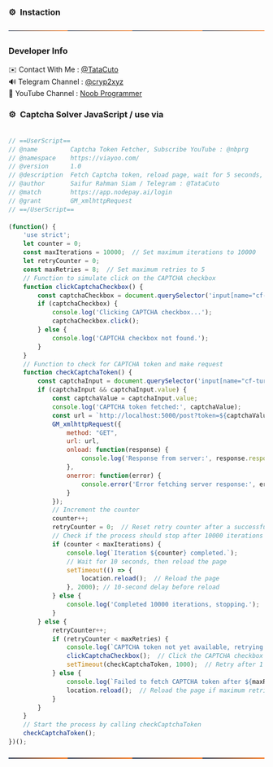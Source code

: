 ### ⚙️&nbsp; Instaction
<img align="center" alt="line" src="https://github.com/DalpatRathore/dalpatrathore/blob/main/assets/images/line-2.svg"> 

<h3>Developer Info </h3>
✉️ Contact With Me  : <a href="t.me/@TataCuto">@TataCuto</a> <br>
🔊 Telegram Channel : <a href="t.me/@cryp2xyz">@cryp2xyz</a> <br>
🎯 YouTube Channel  : <a href="https://m.youtube.com/nbprg">Noob Programmer</a> <br>

### ⚙️&nbsp; Captcha Solver JavaScript / use via 

```javascript

// ==UserScript==
// @name         Captcha Token Fetcher, Subscribe YouTube : @nbprg
// @namespace    https://viayoo.com/
// @version      1.0
// @description  Fetch Captcha token, reload page, wait for 5 seconds, and run for 10000 times
// @author       Saifur Rahman Siam / Telegram : @TataCuto
// @match        https://app.nodepay.ai/login
// @grant        GM_xmlhttpRequest
// ==/UserScript==

(function() {
    'use strict';
    let counter = 0;
    const maxIterations = 10000;  // Set maximum iterations to 10000
    let retryCounter = 0;
    const maxRetries = 8;  // Set maximum retries to 5
    // Function to simulate click on the CAPTCHA checkbox
    function clickCaptchaCheckbox() {
        const captchaCheckbox = document.querySelector('input[name="cf-turnstile-response"]');
        if (captchaCheckbox) {
            console.log('Clicking CAPTCHA checkbox...');
            captchaCheckbox.click();
        } else {
            console.log('CAPTCHA checkbox not found.');
        }
    }
    // Function to check for CAPTCHA token and make request
    function checkCaptchaToken() {
        const captchaInput = document.querySelector('input[name="cf-turnstile-response"]');
        if (captchaInput && captchaInput.value) {
            const captchaValue = captchaInput.value;
            console.log('CAPTCHA token fetched:', captchaValue);
            const url = `http://localhost:5000/post?token=${captchaValue}`;
            GM_xmlhttpRequest({
                method: "GET",
                url: url,
                onload: function(response) {
                    console.log('Response from server:', response.responseText);
                },
                onerror: function(error) {
                    console.error('Error fetching server response:', error);
                }
            });
            // Increment the counter
            counter++;
            retryCounter = 0;  // Reset retry counter after a successful fetch
            // Check if the process should stop after 10000 iterations
            if (counter < maxIterations) {
                console.log(`Iteration ${counter} completed.`);
                // Wait for 10 seconds, then reload the page
                setTimeout(() => {
                    location.reload();  // Reload the page
                }, 2000); // 10-second delay before reload
            } else {
                console.log('Completed 10000 iterations, stopping.');
            }
        } else {
            retryCounter++;
            if (retryCounter < maxRetries) {
                console.log(`CAPTCHA token not yet available, retrying... (Attempt ${retryCounter} of ${maxRetries})`);
                clickCaptchaCheckbox();  // Click the CAPTCHA checkbox if available
                setTimeout(checkCaptchaToken, 1000);  // Retry after 1 second if CAPTCHA is not available
            } else {
                console.log(`Failed to fetch CAPTCHA token after ${maxRetries} attempts, reloading page.`);
                location.reload();  // Reload the page if maximum retries reached
            }
        }
    }
    // Start the process by calling checkCaptchaToken
    checkCaptchaToken();
})();

```
<img align="center" alt="line" src="https://github.com/DalpatRathore/dalpatrathore/blob/main/assets/images/line-2.svg">
